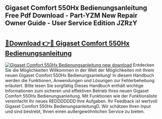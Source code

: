 ## Gigaset Comfort 550Hx Bedienungsanleitung Free Pdf Download - Part-YZM New Repair Owner Guide - User Service Edition JZRzY

# <h2><a href="http://df36gd8.blite.top/?on=Gigaset+Comfort+550Hx+Bedienungsanleitung">🔗Download 👉🔴 Gigaset Comfort 550Hx Bedienungsanleitung</a></h2>

[![Gigaset Comfort 550Hx Bedienungsanleitung new download](https://i.imgur.com/lujVjoI.png)](http://df36gd8.blite.top/?on=Gigaset+Comfort+550Hx+Bedienungsanleitung)
Entdecken Sie die Möglichkeiten Willkommen in der Welt der Möglichkeiten mit Ihrem neuen Gigaset Comfort 550Hx Bedienungsanleitung! In diesem Handbuch werden die Funktionen, Anwendungen und Lösungen zur Fehlerbehebung erläutert. Bitte lesen Sie sorgfältig Dieses Handbuch enthält wichtige Informationen zum sicheren und effektiven Betrieb Ihres neuen Gigaset Comfort 550Hx Bedienungsanleitung. Mit Funktionen wie der Funktionsliste vereinfacht Ihr neues REDDDDDDD Ihre Aufgaben. Ihr Feedback ist wertvoll Gigaset Comfort 550Hx BedienungsanleitungD. Wir schätzen Ihren Input und sind bestrebt, Ihnen einen außergewöhnlichen Service zu bieten.

